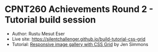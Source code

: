 # CPNT260 Achievements Round 2 - Tutorial build session
- Author: Rustu Mesut Eser
- Live site: https://silentchallenger.github.io/build-tutorial-css-grid
- Tutorial: [Responsive image gallery with CSS Grid](https://www.youtube.com/watch?v=tFKrK4eAiUQ) by Jen Simmons